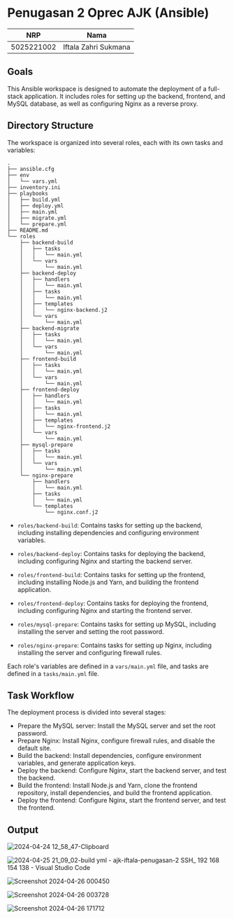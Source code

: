 # Penugasan 2 Oprec AJK (Ansible)

|    NRP     |      Nama      |
| :--------: | :------------: |
| 5025221002 | Iftala Zahri Sukmana |

## Goals

This Ansible workspace is designed to automate the deployment of a full-stack application. It includes roles for setting up the backend, frontend, and MySQL database, as well as configuring Nginx as a reverse proxy.

## Directory Structure

The workspace is organized into several roles, each with its own tasks and variables:

```
.
├── ansible.cfg
├── env
│   └── vars.yml
├── inventory.ini
├── playbooks
│   ├── build.yml
│   ├── deploy.yml
│   ├── main.yml
│   ├── migrate.yml
│   └── prepare.yml
├── README.md
└── roles
    ├── backend-build
    │   ├── tasks
    │   │   └── main.yml
    │   └── vars
    │       └── main.yml
    ├── backend-deploy
    │   ├── handlers
    │   │   └── main.yml
    │   ├── tasks
    │   │   └── main.yml
    │   ├── templates
    │   │   └── nginx-backend.j2
    │   └── vars
    │       └── main.yml
    ├── backend-migrate
    │   ├── tasks
    │   │   └── main.yml
    │   └── vars
    │       └── main.yml
    ├── frontend-build
    │   ├── tasks
    │   │   └── main.yml
    │   └── vars
    │       └── main.yml
    ├── frontend-deploy
    │   ├── handlers
    │   │   └── main.yml
    │   ├── tasks
    │   │   └── main.yml
    │   ├── templates
    │   │   └── nginx-frontend.j2
    │   └── vars
    │       └── main.yml
    ├── mysql-prepare
    │   ├── tasks
    │   │   └── main.yml
    │   └── vars
    │       └── main.yml
    └── nginx-prepare
        ├── handlers
        │   └── main.yml
        ├── tasks
        │   └── main.yml
        └── templates
            └── nginx.conf.j2
```

- `roles/backend-build`: Contains tasks for setting up the backend, including installing dependencies and configuring environment variables.

- `roles/backend-deploy`: Contains tasks for deploying the backend, including configuring Nginx and starting the backend server.

- `roles/frontend-build`: Contains tasks for setting up the frontend, including installing Node.js and Yarn, and building the frontend application.

- `roles/frontend-deploy`: Contains tasks for deploying the frontend, including configuring Nginx and starting the frontend server.

- `roles/mysql-prepare`: Contains tasks for setting up MySQL, including installing the server and setting the root password.

- `roles/nginx-prepare`: Contains tasks for setting up Nginx, including installing the server and configuring firewall rules.

Each role's variables are defined in a `vars/main.yml` file, and tasks are defined in a `tasks/main.yml` file.

## Task Workflow

The deployment process is divided into several stages:

- Prepare the MySQL server: Install the MySQL server and set the root password.
- Prepare Nginx: Install Nginx, configure firewall rules, and disable the default site.
- Build the backend: Install dependencies, configure environment variables, and generate application keys.
- Deploy the backend: Configure Nginx, start the backend server, and test the backend.
- Build the frontend: Install Node.js and Yarn, clone the frontend repository, install dependencies, and build the frontend application.
- Deploy the frontend: Configure Nginx, start the frontend server, and test the frontend.

## Output

![2024-04-24 12_58_47-Clipboard](https://github.com/ifzahri/ajk-iftala-penugasan-2/assets/59218445/5eb73423-f8bd-46a0-b60e-f01078f6d6f3)

![2024-04-25 21_09_02-build yml - ajk-iftala-penugasan-2  SSH_ 192 168 154 138  - Visual Studio Code](https://github.com/ifzahri/ajk-iftala-penugasan-2/assets/59218445/5402d65d-affa-4520-9dac-5f6ea06263b6)

![Screenshot 2024-04-26 000450](https://github.com/ifzahri/ajk-iftala-penugasan-2/assets/59218445/0b57561b-d557-4ca6-9381-31f51faf48f4)

![Screenshot 2024-04-26 003728](https://github.com/ifzahri/ajk-iftala-penugasan-2/assets/59218445/0c34b36c-c96f-42df-a9e1-c621b32ea31f)

![Screenshot 2024-04-26 171712](https://github.com/ifzahri/ajk-iftala-penugasan-2/assets/59218445/ebf147c4-d287-46ce-8b1b-acb8f129aea7)

